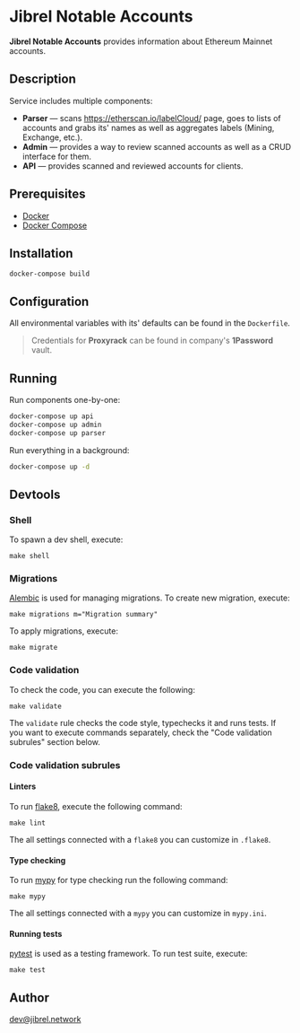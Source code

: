 # Jibrel Notable Accounts

**Jibrel Notable Accounts** provides information about Ethereum Mainnet
accounts.


## Description

Service includes multiple components:
* **Parser** — scans https://etherscan.io/labelCloud/ page,
goes to lists of accounts and grabs its' names as well as aggregates labels
(Mining, Exchange, etc.).
* **Admin** — provides a way to review scanned accounts as well as a CRUD
interface for them.
* **API** — provides scanned and reviewed accounts for clients.


## Prerequisites
* [Docker](https://docs.docker.com/install/)
* [Docker Compose](https://docs.docker.com/compose/install/)


## Installation
```
docker-compose build
```


## Configuration
All environmental variables with its' defaults can be found in the `Dockerfile`.

> Credentials for **Proxyrack** can be found in company's **1Password** vault.


## Running

Run components one-by-one:

```bash
docker-compose up api
docker-compose up admin
docker-compose up parser
```

Run everything in a background:

```bash
docker-compose up -d
```

## Devtools

### Shell

To spawn a dev shell, execute:
```
make shell
```

### Migrations

[Alembic](https://alembic.sqlalchemy.org/) is used for managing migrations. To
create new migration, execute:
```
make migrations m="Migration summary"
```

To apply migrations, execute:
```
make migrate
```

### Code validation
To check the code, you can execute the following:
```
make validate
```

The `validate` rule checks the code style, typechecks it and runs tests. If you
want to execute commands separately, check the "Code validation subrules"
section below.

### Code validation subrules

#### Linters
To run [flake8](http://flake8.pycqa.org/en/latest/), execute the following
command:
```
make lint
```

The all settings connected with a `flake8` you can customize in `.flake8`.

#### Type checking
To run [mypy](http://mypy.readthedocs.org/en/stable/) for type checking run the
following command:
```
make mypy 
```

The all settings connected with a `mypy` you can customize in `mypy.ini`.

#### Running tests
[pytest](https://pytest.org) is used as a testing framework. To run test suite,
execute: 
```
make test
```


## Author

dev@jibrel.network
